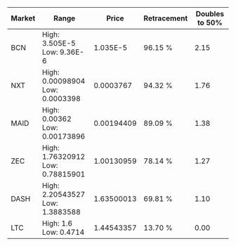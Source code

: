 | Market | Range | Price| Retracement | Doubles to 50% |
| --- | --- | --- | --- | --- |
| BCN | High: 3.505E-5<br />Low: 9.36E-6 | 1.035E-5 | 96.15 % | 2.15 |
| NXT | High: 0.00098904<br />Low: 0.0003398 | 0.0003767 | 94.32 % | 1.76 |
| MAID | High: 0.00362<br />Low: 0.00173896 | 0.00194409 | 89.09 % | 1.38 |
| ZEC | High: 1.76320912<br />Low: 0.78815901 | 1.00130959 | 78.14 % | 1.27 |
| DASH | High: 2.20543527<br />Low: 1.3883588 | 1.63500013 | 69.81 % | 1.10 |
| LTC | High: 1.6<br />Low: 0.4714 | 1.44543357 | 13.70 % | 0.00 |
